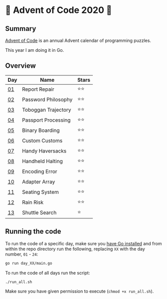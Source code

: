 # 🎄 Advent of Code 2020 🎄

## Summary

[Advent of Code](http://adventofcode.com/) is an annual Advent calendar of programming puzzles.

This year I am doing it in Go.

## Overview

|Day|Name|Stars|
|---|---|---|
|[01](https://adventofcode.com/2020/day/1)|Report Repair|⭐⭐|
|[02](https://adventofcode.com/2020/day/2)|Password Philosophy|⭐⭐|
|[03](https://adventofcode.com/2020/day/3)|Toboggan Trajectory|⭐⭐|
|[04](https://adventofcode.com/2020/day/4)|Passport Processing|⭐⭐|
|[05](https://adventofcode.com/2020/day/5)|Binary Boarding|⭐⭐|
|[06](https://adventofcode.com/2020/day/6)|Custom Customs|⭐⭐|
|[07](https://adventofcode.com/2020/day/7)|Handy Haversacks|⭐⭐|
|[08](https://adventofcode.com/2020/day/8)|Handheld Halting|⭐⭐|
|[09](https://adventofcode.com/2020/day/9)|Encoding Error|⭐⭐|
|[10](https://adventofcode.com/2020/day/10)|Adapter Array|⭐⭐|
|[11](https://adventofcode.com/2020/day/11)|Seating System|⭐⭐|
|[12](https://adventofcode.com/2020/day/12)|Rain Risk|⭐⭐|
|[13](https://adventofcode.com/2020/day/13)|Shuttle Search|⭐|


## Running the code

To run the code of a specific day, make sure you [have Go installed](https://golang.org/doc/install) and from within the repo directory run the following, replacing `XX` with the day number, `01` - `24`:

```sh
go run day_XX/main.go
```

To run the code of all days run the script:

```sh
./run_all.sh
```

Make sure you have given permission to execute (`chmod +x run_all.sh`).
